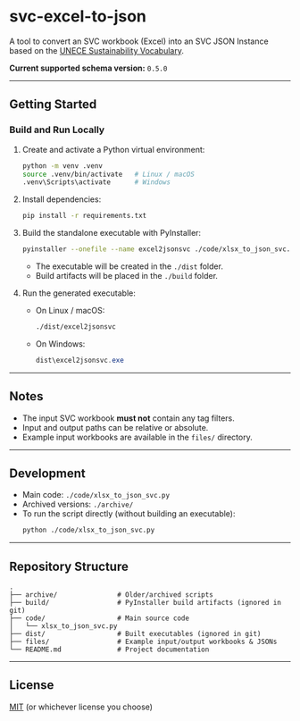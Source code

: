 # svc-excel-to-json

A tool to convert an SVC workbook (Excel) into an SVC JSON Instance based on the [UNECE Sustainability Vocabulary](https://jargon.sh/user/unece/SustainabilityVocabulary).

**Current supported schema version:** `0.5.0`

---

## Getting Started

### Build and Run Locally

1. Create and activate a Python virtual environment:
   ```bash
   python -m venv .venv
   source .venv/bin/activate   # Linux / macOS
   .venv\Scripts\activate      # Windows
   ```

2. Install dependencies:
   ```bash
   pip install -r requirements.txt
   ```

3. Build the standalone executable with PyInstaller:
   ```bash
   pyinstaller --onefile --name excel2jsonsvc ./code/xlsx_to_json_svc.py
   ```
   - The executable will be created in the `./dist` folder.
   - Build artifacts will be placed in the `./build` folder.

4. Run the generated executable:
   - On Linux / macOS:
     ```bash
     ./dist/excel2jsonsvc
     ```
   - On Windows:
     ```powershell
     dist\excel2jsonsvc.exe
     ```

---

## Notes
- The input SVC workbook **must not** contain any tag filters.
- Input and output paths can be relative or absolute.
- Example input workbooks are available in the `files/` directory.

---

## Development
- Main code: `./code/xlsx_to_json_svc.py`
- Archived versions: `./archive/`
- To run the script directly (without building an executable):
  ```bash
  python ./code/xlsx_to_json_svc.py
  ```

---

## Repository Structure
```
.
├── archive/               # Older/archived scripts
├── build/                 # PyInstaller build artifacts (ignored in git)
├── code/                  # Main source code
│   └── xlsx_to_json_svc.py
├── dist/                  # Built executables (ignored in git)
├── files/                 # Example input/output workbooks & JSONs
└── README.md              # Project documentation
```

---

## License
[MIT](LICENSE) (or whichever license you choose)